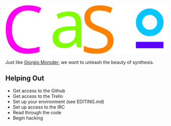 ![Casio](logo.svg)

Just like [Giorgio Moroder](http://www.youtube.com/watch?v=gmpsBeaVrkE), we
want to unleash the beauty of synthesis.

Helping Out
-----------

 + Get access to the Github
 + Get access to the Trello
 + Set up your environment (see EDITING.md)
 + Set up access to the IRC
 + Read through the code
 + Begin hacking
